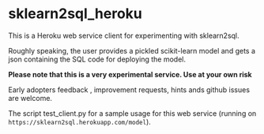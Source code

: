 # sklearn2sql_heroku
This is a Heroku web service client for experimenting with sklearn2sql.

Roughly speaking, the user provides a pickled scikit-learn model and gets a json containing the SQL code for deploying the model.

**Please note that this is a very experimental service. Use at your own risk** 

Early adopters feedback , improvement requests, hints ands github issues are welcome.

The script test_client.py for a sample usage for this web service (running on `https://sklearn2sql.herokuapp.com/model`).
